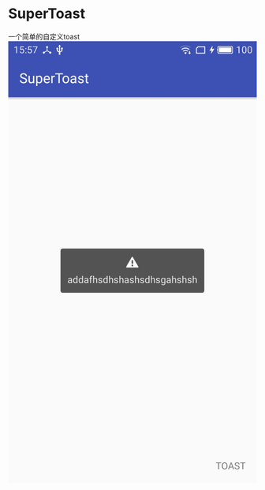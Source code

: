 # SuperToast

一个简单的自定义toast
![image](https://github.com/13456961183/SuperToast/blob/master/app/src/main/res/drawable/S61017-155757.jpg)

